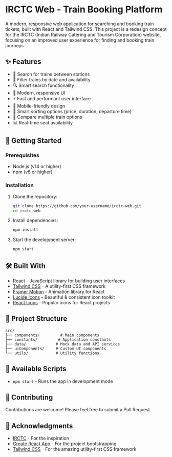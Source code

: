 # IRCTC Web - Train Booking Platform

A modern, responsive web application for searching and booking train tickets, built with React and Tailwind CSS. This project is a redesign concept for the IRCTC (Indian Railway Catering and Tourism Corporation) website, focusing on an improved user experience for finding and booking train journeys.

## ✨ Features

- 🚆 Search for trains between stations
- 📅 Filter trains by date and availability
- 🔍 Smart search functionality
- 🎨 Modern, responsive UI
- ⚡ Fast and performant user interface
- 📱 Mobile-friendly design
- 🎯 Smart sorting options (price, duration, departure time)
- 🔄 Compare multiple train options
- 📊 Real-time seat availability

## 🚀 Getting Started

### Prerequisites

- Node.js (v14 or higher)
- npm (v6 or higher)

### Installation

1. Clone the repository:
   ```bash
   git clone https://github.com/your-username/irctc-web.git
   cd irctc-web
   ```

2. Install dependencies:
   ```bash
   npm install
   ```

3. Start the development server:
   ```bash
   npm start
   ```

## 🛠 Built With

- [React](https://reactjs.org/) - JavaScript library for building user interfaces
- [Tailwind CSS](https://tailwindcss.com/) - A utility-first CSS framework
- [Framer Motion](https://www.framer.com/motion/) - Animation library for React
- [Lucide Icons](https://lucide.dev/) - Beautiful & consistent icon toolkit
- [React Icons](https://react-icons.github.io/react-icons/) - Popular icons for React projects

## 📁 Project Structure

```
src/
├── components/         # Main components
├── constants/         # Application constants
├── data/             # Mock data and API services
├── uiComponents/     # Custom UI components
└── utils/            # Utility functions
```

## 🧪 Available Scripts

- `npm start` - Runs the app in development mode

## 👏 Contributing

Contributions are welcome! Please feel free to submit a Pull Request.

## 🙏 Acknowledgments

- [IRCTC](https://www.irctc.co.in/) - For the inspiration
- [Create React App](https://create-react-app.dev/) - For the project bootstrapping
- [Tailwind CSS](https://tailwindcss.com/) - For the amazing utility-first CSS framework
